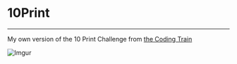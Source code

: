 # 10Print
---------------------------------------------------------------------------------------------------------------------------------------------

My own version of the 10 Print Challenge from [the Coding Train](https://www.youtube.com/user/shiffman)

![Imgur](https://i.imgur.com/XAMDAnZ.gif "10_Print")


